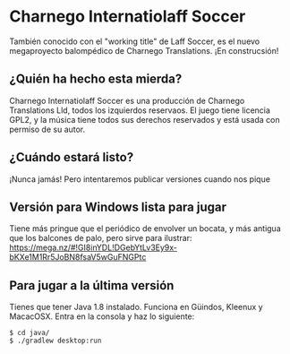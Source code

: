 # Charnego Internatiolaff Soccer
También conocido con el "working title" de Laff Soccer, es el nuevo megaproyecto balompédico de Charnego Translations. ¡En construcsión!

## ¿Quién ha hecho esta mierda?

Charnego Internatiolaff Soccer es una producción de Charnego Translations Lld, todos los izquierdos reservaos. El juego tiene licencia GPL2, y la música tiene todos sus derechos reservados y está usada con permiso de su autor.

## ¿Cuándo estará listo?

¡Nunca jamás! Pero intentaremos publicar versiones cuando nos pique

## Versión para Windows lista para jugar

Tiene más pringue que el periódico de envolver un bocata, y más antigua que los balcones de palo, pero sirve para ilustrar: https://mega.nz/#!GI8inYDL!DGebYtLv3Ey9x-bKXe1M1Rr5JoBN8fsaV5wGuFNGPtc

## Para jugar a la última versión

Tienes que tener Java 1.8 instalado. Funciona en Güindos, Kleenux y MacacOSX. Entra en la consola y haz lo siguiente:

```
$ cd java/
$ ./gradlew desktop:run
```
